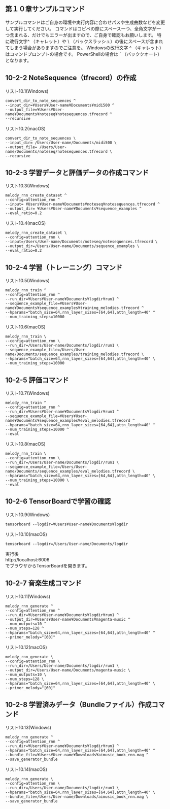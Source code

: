 ## 第１０章サンプルコマンド
サンプルコマンドはご自身の環境や実行内容に合わせパスや生成曲数などを変更して実行してください。 コマンドはコピペの際にスペース一つ、全角文字が一つ含まれる、だけでもエラーが出ますので、ご自身で確認もお願いします。 特に改行文字^ （キャレット）や \ （バックスラッシュ）の後にスペースが含まれてしまう場合がありますのでご注意を。 Windowsの改行文字 ^ （キャレット）はコマンドプロンプトの場合です。 PowerShellの場合は ` （バッククオート）となります。

## 10-2-2 NoteSequence（tfrecord）の作成

リスト10.1(Windows)
```
convert_dir_to_note_sequences ^
--input_dir=¥Users¥User-name¥Documents¥midi500 ^
--output_file=¥Users¥User-name¥Documents¥noteseq¥notesequences.tfrecord ^
--recursive 
```

リスト10.2(macOS)
```
convert_dir_to_note_sequences \
--input_dir= /Users/User-name/Documents/midi500 \
--output_file= /Users/User-name/Documents/noteseq/notesequences.tfrecord \
--recursive
 ```
 
## 10-2-3 学習データと評価データの作成コマンド

リスト10.3(Windows)
```
melody_rnn_create_dataset ^
--config=attention_rnn ^
--input= ¥Users¥User-name¥Documents¥noteseq¥notesequences.tfrecord ^
--output_dir= ¥Users¥User-name¥Documents¥sequence_examples ^
--eval_ratio=0.2 
```
 
リスト10.4(macOS)
```
melody_rnn_create_dataset \
--config=attention_rnn \
--input=/Users/User-name/Documents/noteseq/notesequences.tfrecord \
--output_dir=/Users/User-name/Documents/sequence_examples \
--eval_ratio=0.2
```

## 10-2-4 学習（トレーニング）コマンド

リスト10.5(Windows)
```
melody_rnn_train ^
--config=attention_rnn ^
--run_dir=¥Users¥User-name¥Documents¥logdir¥run1 ^
--sequence_example_file=¥Users¥User-name¥Documents¥sequence_examples¥training_melodies.tfrecord ^
--hparams="batch_size=64,rnn_layer_sizes=[64,64],attn_length=40" ^
--num_training_steps=10000 
```

リスト10.6(macOS)
```
melody_rnn_train \
--config=attention_rnn \
--run_dir=/Users/User-name/Documents/logdir/run1 \
--sequence_example_file=/Users/User-name/Documents/sequence_examples/training_melodies.tfrecord \
--hparams="batch_size=64,rnn_layer_sizes=[64,64],attn_length=40" \
--num_training_steps=10000
```

## 10-2-5 評価コマンド

リスト10.7(Windows)
```
melody_rnn_train ^
--config=attention_rnn ^
--run_dir=¥Users¥User-name¥Documents¥logdir¥run1 ^
--sequence_example_file=¥Users¥User-name¥Documents¥sequence_examples¥eval_melodies.tfrecord ^
--hparams="batch_size=64,rnn_layer_sizes=[64,64],attn_length=40" ^
--num_training_steps=10000 ^
--eval
```

リスト10.8(macOS)
```
melody_rnn_train \
--config=attention_rnn \
--run_dir=/Users/User-name/Documents/logdir/run1 \
--sequence_example_file=/Users/User-name/Documents/sequence_examples/eval_melodies.tfrecord \
--hparams="batch_size=64,rnn_layer_sizes=[64,64],attn_length=40" \
--num_training_steps=10000 \
--eval
```

## 10-2-6 TensorBoardで学習の確認

リスト10.9(Windows)
```
tensorboard --logdir=¥Users¥User-name¥Documents¥logdir
 ```
 
リスト10.10(macOS)
```
tensorboard --logdir=/Users/User-name/Documents/logdir
```

実行後 <br>
http://localhost:6006
<br>
でブラウザからTensorBoardを開きます。 


## 10-2-7 音楽生成コマンド

リスト10.11(Windows)
```
melody_rnn_generate ^
--config=attention_rnn ^
--run_dir=¥Users¥User-name¥Documents¥logdir¥run1 ^
--output_dir=¥Users¥User-name¥Documents¥magenta-music ^
--num_outputs=10 ^
--num_steps=128 ^
--hparams="batch_size=64,rnn_layer_sizes=[64,64],attn_length=40" ^
--primer_melody="[60]"
```

リスト10.12(macOS)
```
melody_rnn_generate \
--config=attention_rnn \
--run_dir=/Users/User-name/Documents/logdir/run1 \
--output_dir=/Users/User-name/Documents/magenta-music \
--num_outputs=10 \
--num_steps=128 \
--hparams="batch_size=64,rnn_layer_sizes=[64,64],attn_length=40" \
--primer_melody="[60]"
```

## 10-2-8 学習済みデータ（Bundleファイル）作成コマンド

リスト10.13(Windows)
```
melody_rnn_generate ^
--config=attention_rnn ^
--run_dir=¥Users¥User-name¥Documents¥logdir¥run1 ^
--hparams="batch_size=64,rnn_layer_sizes=[64,64],attn_length=40" ^
--bundle_file=¥Users¥User-name¥Downloads¥aimusic_book_rnn.mag ^
--save_generator_bundle
```

リスト10.14(macOS)
```
melody_rnn_generate \
--config=attention_rnn \
--run_dir=/Users/User-name/Documents/logdir/run1 \
--hparams="batch_size=64,rnn_layer_sizes=[64,64],attn_length=40" \
--bundle_file=/Users/User-name/Downloads/aimusic_book_rnn.mag \
--save_generator_bundle
```
